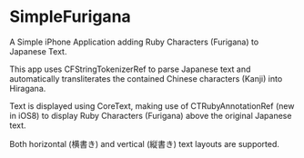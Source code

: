 SimpleFurigana
==============

A Simple iPhone Application adding Ruby Characters (Furigana) to Japanese Text.

This app uses CFStringTokenizerRef to parse Japanese text and automatically transliterates the contained Chinese characters (Kanji) into Hiragana.

Text is displayed using CoreText, making use of CTRubyAnnotationRef (new in iOS8) to display Ruby Characters (Furigana) above the original Japanese text. 

Both horizontal (横書き) and vertical (縦書き) text layouts are supported. 


